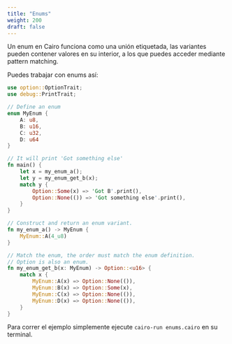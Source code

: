 ```yaml
---
title: "Enums"
weight: 200
draft: false
---
```


Un enum en Cairo funciona como una unión etiquetada, las variantes pueden contener valores en su interior, a los que puedes acceder mediante pattern matching.

Puedes trabajar con enums así:

```rust {.codebox}
use option::OptionTrait;
use debug::PrintTrait;

// Define an enum
enum MyEnum {
    A: u8,
    B: u16,
    C: u32,
    D: u64
}

// It will print 'Got something else'
fn main() {
    let x = my_enum_a();
    let y = my_enum_get_b(x);
    match y {
        Option::Some(x) => 'Got B'.print(),
        Option::None(()) => 'Got something else'.print(),
    } 
}

// Construct and return an enum variant.
fn my_enum_a() -> MyEnum {
    MyEnum::A(4_u8)
}

// Match the enum, the order must match the enum definition.
// Option is also an enum.
fn my_enum_get_b(x: MyEnum) -> Option::<u16> {
    match x {
        MyEnum::A(x) => Option::None(()),
        MyEnum::B(x) => Option::Some(x),
        MyEnum::C(x) => Option::None(()),
        MyEnum::D(x) => Option::None(()),
    }
}
```
Para correr el ejemplo simplemente ejecute `cairo-run enums.cairo` en su terminal.
